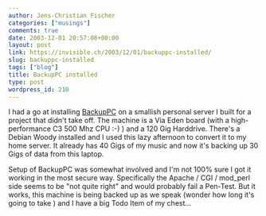 ```yaml
---
author: Jens-Christian Fischer
categories: ["musings"]
comments: true
date: 2003-12-01 20:57:08+00:00
layout: post
link: https://invisible.ch/2003/12/01/backuppc-installed/
slug: backuppc-installed
tags: ["blog"]
title: BackupPC installed
type: post
wordpress_id: 210
---
```


I had a go at installing [BackupPC](https://backuppc.sourceforge.net/) on a smallish personal server I built for a project that didn't take off. The machine is a Via Eden board (with a high-performance C3 500 Mhz CPU :-) ) and a 120 Gig Harddrive. There's a Debian Woody installed and I used this lazy afternoon to convert it to my home server. It already has 40 Gigs of my music and now it's backing up 30 Gigs of data from this laptop.

Setup of BackupPC was somewhat involved and I'm not 100% sure I got it working in the most secure way. Specifically the Apache / CGI / mod_perl side seems to be "not quite right" and would probably fail a Pen-Test. But it works, this machine is being backed up as we speak (wonder how long it's going to take ) and I have a big Todo Item of my chest...
